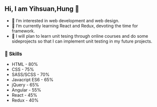 ## Hi, I am Yihsuan,Hung 👋
- 👀 I’m interested in web development and web design.
- 🌱 I’m currently learning React and Redux, devoting the time for framework.
- 📝 I will plan to learn unit tesing through online courses and do some sideprojects so that I can implement unit testing in my future projects.

### 🔨 Skills 
* HTML - 80%            
* CSS  - 75%            
* SASS/SCSS - 70%      
* Javacript ES6 - 65%  
* jQuery - 65%
* Angular - 55%
* React - 45%
* Redux - 40%
